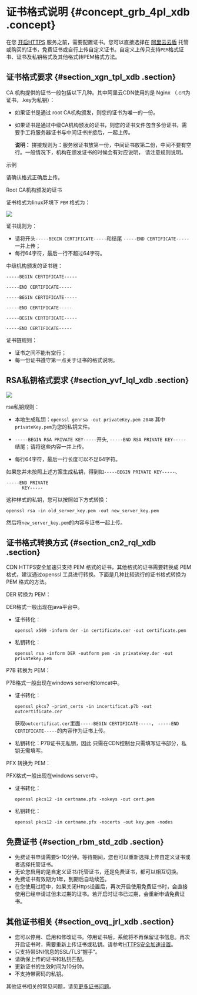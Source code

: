 # 证书格式说明 {#concept_grb_4pl_xdb .concept}

在您 [开启HTTPS](intl.zh-CN/用户指南/增值服务/HTTPS安全加速/HTTPS安全加速设置.md#) 服务之前，需要配置证书。您可以直接选择在 [阿里云云盾](https://yundun.console.aliyun.com) 托管或购买的证书，免费证书或自行上传自定义证书。自定义上传只支持`PEM`格式证书、证书及私钥格式及其他格式转PEM格式方法。

## 证书格式要求 {#section_xgn_tpl_xdb .section}

CA 机构提供的证书一般包括以下几种。其中阿里云CDN使用的是 Nginx （.crt为证书，.key为私钥）：

-   如果证书是通过 root CA机构颁发，则您的证书为唯一的一份。
-   如果证书是通过中级CA机构颁发的证书，则您的证书文件包含多份证书，需要手工将服务器证书与中间证书拼接后，一起上传。

    **说明：** 拼接规则为：服务器证书放第一份，中间证书放第二份，中间不要有空行。一般情况下，机构在颁发证书的时候会有对应说明， 请注意规则说明。


示例

请确认格式正确后上传。

Root CA机构颁发的证书

证书格式为linux环境下 `PEM` 格式为：

![](http://static-aliyun-doc.oss-cn-hangzhou.aliyuncs.com/assets/img/5135/3703_zh-CN.png)

证书规则为：

-   请将开头`-----BEGIN CERTIFICATE-----`和结尾 `-----END CERTIFICATE-----`一并上传；
-   每行64字符，最后一行不超过64字符。

中级机构颁发的证书链：

`-----BEGIN CERTIFICATE-----`

`-----END CERTIFICATE-----`

`-----BEGIN CERTIFICATE-----`

`-----END CERTIFICATE-----`

`-----BEGIN CERTIFICATE-----`

`-----END CERTIFICATE-----`

证书链规则：

-   证书之间不能有空行；
-   每一份证书遵守第一点关于证书的格式说明。

## RSA私钥格式要求 {#section_yvf_lql_xdb .section}

![](http://static-aliyun-doc.oss-cn-hangzhou.aliyuncs.com/assets/img/5135/3704_zh-CN.png)

rsa私钥规则：

-   本地生成私钥：`openssl genrsa -out privateKey.pem 2048` 其中`privateKey.pem`为您的私钥文件。

-   `-----BEGIN RSA PRIVATE KEY-----`开头, `-----END RSA PRIVATE KEY-----` 结尾；请将这些内容一并上传。

-   每行64字符，最后一行长度可以不足64字符。


如果您并未按照上述方案生成私钥，得到如`-----BEGIN PRIVATE KEY-----`、

```
-----END PRIVATE
      KEY-----
```

这种样式的私钥，您可以按照如下方式转换：

```
openssl rsa -in old_server_key.pem -out new_server_key.pem
```

然后将`new_server_key.pem`的内容与证书一起上传。

## 证书格式转换方式 {#section_cn2_rql_xdb .section}

CDN HTTPS安全加速只支持 PEM 格式的证书，其他格式的证书需要转换成 PEM 格式，建议通过openssl 工具进行转换。下面是几种比较流行的证书格式转换为 PEM 格式的方法。

DER 转换为 PEM：

DER格式一般出现在java平台中。

-   证书转化：

    ```
    openssl x509 -inform der -in certificate.cer -out certificate.pem
    ```

-   私钥转化：

    ```
    openssl rsa -inform DER -outform pem -in privatekey.der -out privatekey.pem
    ```


P7B 转换为 PEM：

P7B格式一般出现在windows server和tomcat中。

-   证书转化：

    ```
    openssl pkcs7 -print_certs -in incertificat.p7b -out outcertificate.cer
    ```

    获取`outcertificat.cer`里面`-----BEGIN CERTIFICATE-----`， `-----END CERTIFICATE-----`的内容作为证书上传。

-   私钥转化：P7B证书无私钥，因此 只需在CDN控制台只需填写证书部分，私钥无需填写。

PFX 转换为 PEM：

PFX格式一般出现在windows server中。

-   证书转化：

    ```
    openssl pkcs12 -in certname.pfx -nokeys -out cert.pem
    ```

-   私钥转化：

    ```
    openssl pkcs12 -in certname.pfx -nocerts -out key.pem -nodes
    ```


## 免费证书 {#section_rbm_std_zdb .section}

-   免费证书申请需要5-10分钟。等待期间，您也可以重新选择上传自定义证书或者选择托管证书。
-   无论您启用的是自定义证书/托管证书，还是免费证书，都可以相互切换。
-   免费证书有效期为1年，到期后自动续签。
-   在您使用过程中，如果关闭Https设置后，再次开启使用免费证书时，会直接使用已经申请过但未过期的证书。若开启时证书已过期，会重新申请免费证书。

## 其他证书相关 {#section_ovq_jrl_xdb .section}

-   您可以停用、启用和修改证书。停用证书后，系统将不再保留证书信息。再次开启证书时，需要重新上传证书或私钥。请参考[HTTPS安全加速设置](intl.zh-CN/用户指南/增值服务/HTTPS安全加速/HTTPS安全加速设置.md#)。
-   只支持带SNI信息的SSL/TLS“握手”。
-   请确保上传的证书和私钥匹配。
-   更新证书的生效时间为10分钟。
-   不支持带密码的私钥。

其他证书相关的常见问题，请见[更多证书问题](https://help.aliyun.com/knowledge_list/42212.html?spm=a2c4g.11186623.6.557.22pJVS)。


